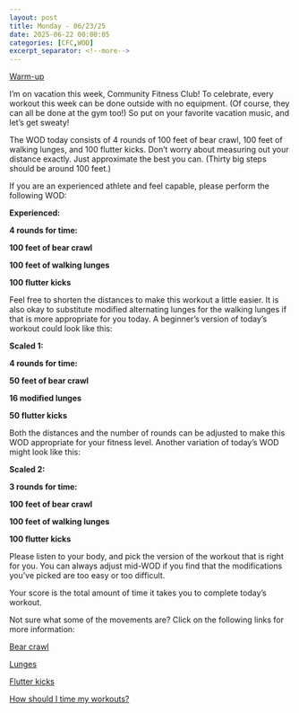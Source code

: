```yaml
---
layout: post
title: Monday - 06/23/25
date: 2025-06-22 00:00:05
categories: [CFC,WOD]
excerpt_separator: <!--more-->
---
```

[Warm-up](https://communityfitnessclub.wixsite.com/website/post/basic-full-body-warm-up)

I’m on vacation this week, Community Fitness Club! To celebrate, every workout this week can be done outside with no equipment. (Of course, they can all be done at the gym too!) So put on your favorite vacation music, and let’s get sweaty!

The WOD today consists of 4 rounds of 100 feet of bear crawl, 100 feet of walking lunges, and 100 flutter kicks. Don’t worry about measuring out your distance exactly. Just approximate the best you can. (Thirty big steps should be around 100 feet.)

If you are an experienced athlete and feel capable, please perform the following WOD:

**Experienced:**

**4 rounds for time:**

**100 feet of bear crawl**

**100 feet of walking lunges**

**100 flutter kicks**
<!--more-->

Feel free to shorten the distances to make this workout a little easier. It is also okay to substitute modified alternating lunges for the walking lunges if that is more appropriate for you today. A beginner’s version of today’s workout could look like this:

**Scaled 1:**

**4 rounds for time:**

**50 feet of bear crawl**

**16 modified lunges**

**50 flutter kicks**

Both the distances and the number of rounds can be adjusted to make this WOD appropriate for your fitness level. Another variation of today’s WOD might look like this:

**Scaled 2:**

**3 rounds for time:**

**100 feet of bear crawl**

**100 feet of walking lunges**

**100 flutter kicks**

Please listen to your body, and pick the version of the workout that is right for you. You can always adjust mid-WOD if you find that the modifications you’ve picked are too easy or too difficult.

Your score is the total amount of time it takes you to complete today’s workout.

Not sure what some of the movements are? Click on the following links for more information:

[Bear crawl](https://www.youtube.com/watch?v=t8XLor7unqU)

[Lunges](https://communityfitnessclub.wixsite.com/website/post/lunges)

[Flutter kicks](https://www.youtube.com/watch?v=WZOFuyoMzaE)

[How should I time my workouts?](https://communityfitnessclub.wixsite.com/website/post/how-should-i-time-my-workouts)
